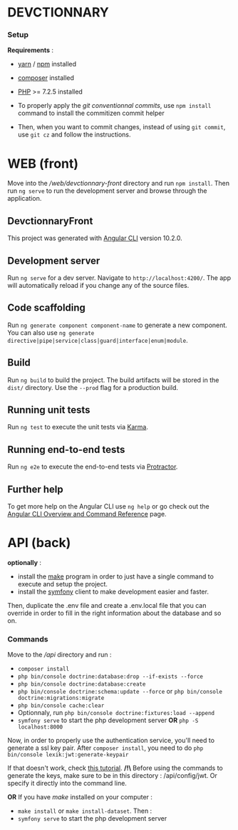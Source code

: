 # DEVCTIONNARY

### Setup

**Requirements** :
- [yarn](https://classic.yarnpkg.com/en/docs/install#windows-stable) / [npm](https://www.npmjs.com/get-npm) installed 
- [composer](https://getcomposer.org/download/) installed
- [PHP](https://www.php.net/manual/fr/install.php) >= 7.2.5 installed


- To properly apply the *git conventionnal commits*, use `npm install` command to install the commitizen commit helper
- Then, when you want to commit changes, instead of using `git commit`, use `git cz` and follow the instructions.
 
# WEB (front)

Move into the */web/devctionnary-front* directory and run `npm install`.
Then run `ng serve` to run the development server and browse through the application.

## DevctionnaryFront

This project was generated with [Angular CLI](https://github.com/angular/angular-cli) version 10.2.0.

## Development server

Run `ng serve` for a dev server. Navigate to `http://localhost:4200/`. The app will automatically reload if you change any of the source files.

## Code scaffolding

Run `ng generate component component-name` to generate a new component. You can also use `ng generate directive|pipe|service|class|guard|interface|enum|module`.

## Build

Run `ng build` to build the project. The build artifacts will be stored in the `dist/` directory. Use the `--prod` flag for a production build.

## Running unit tests

Run `ng test` to execute the unit tests via [Karma](https://karma-runner.github.io).

## Running end-to-end tests

Run `ng e2e` to execute the end-to-end tests via [Protractor](http://www.protractortest.org/).

## Further help

To get more help on the Angular CLI use `ng help` or go check out the [Angular CLI Overview and Command Reference](https://angular.io/cli) page.


# API (back)

**optionally** :
- install the [make](http://gnuwin32.sourceforge.net/packages/make.htm) program in order to just have a single command to execute and setup the project.
- install the [symfony](https://symfony.com/download) client to make development easier and faster.

Then, duplicate the .env file and create a .env.local file that you can override in order to fill in the right information about the database and so on.

### Commands

Move to the */api* directory and run :

- `composer install`
- `php bin/console doctrine:database:drop --if-exists --force`
- `php bin/console doctrine:database:create`
- `php bin/console doctrine:schema:update --force` or `php bin/console doctrine:migrations:migrate`
- `php bin/console cache:clear`
- Optionnaly, run `php bin/console doctrine:fixtures:load --append` 
- `symfony serve` to start the php development server **OR** `php -S localhost:8000`

Now, in order to properly use the authentication service, you'll need to generate a ssl key pair.
After `composer install`, you need to do `php bin/console lexik:jwt:generate-keypair`

If that doesn't work, check [this tutorial](https://developers.yubico.com/PIV/Guides/Generating_keys_using_OpenSSL.html).
**/!\\** Before using the commands to generate the keys, make sure to be in this directory : /api/config/jwt. Or specify it directly into the command line.

**OR** If you have *make* installed on your computer :
- `make install` or `make install-dataset`. Then :
- `symfony serve` to start the php development server
